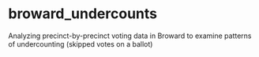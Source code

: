 # broward_undercounts
Analyzing precinct-by-precinct voting data in Broward to examine patterns of undercounting (skipped votes on a ballot)
